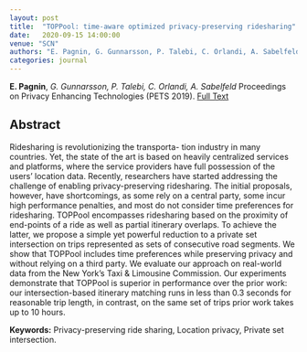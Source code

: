 ```yaml
---
layout: post
title:  "TOPPool: time-aware optimized privacy-preserving ridesharing"
date:   2020-09-15 14:00:00
venue: "SCN"
authors: "E. Pagnin, G. Gunnarsson, P. Talebi, C. Orlandi, A. Sabelfeld"
categories: journal
---
```


**E. Pagnin**, *G. Gunnarsson, P. Talebi, C. Orlandi, A. Sabelfeld*
Proceedings on Privacy Enhancing Technologies (PETS 2019).
[Full Text](https://petsymposium.org/2019/files/papers/issue4/popets-2019-0060.pdf)

## Abstract

Ridesharing is revolutionizing the transporta- tion industry in many countries. Yet, the state of the art is based on heavily centralized services and platforms, where the service providers have full possession of the users’ location data. Recently, researchers have started addressing the challenge of enabling privacy-preserving ridesharing. The initial proposals, however, have shortcomings, as some rely on a central party, some incur high performance penalties, and most do not consider time preferences for ridesharing. TOPPool encompasses ridesharing based on the proximity of end-points of a ride as well as partial itinerary overlaps. To achieve the latter, we propose a simple yet powerful reduction to a private set intersection on trips represented as sets of consecutive road segments. We show that TOPPool includes time preferences while preserving privacy and without relying on a third party. We evaluate our approach on real-world data from the New York’s Taxi & Limousine Commission. Our experiments demonstrate that TOPPool is superior in performance over the prior work: our intersection-based itinerary matching runs in less than 0.3 seconds for reasonable trip length, in contrast, on the same set of trips prior work takes up to 10 hours.

**Keywords:**
Privacy-preserving ride sharing, Location privacy, Private set intersection.